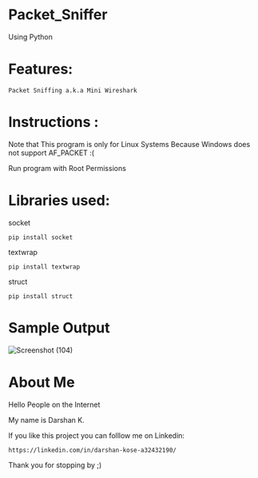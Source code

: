 # Packet_Sniffer

 Using Python
 
# Features:

    Packet Sniffing a.k.a Mini Wireshark
 
 
# Instructions :
Note that This program is only for Linux Systems Because Windows does not support AF_PACKET :(

Run program with Root Permissions 


# Libraries used:

 socket
    
    pip install socket
    
 textwrap
    
    pip install textwrap
    
 struct
    
    pip install struct
    
 # Sample Output
 
 ![Screenshot (104)](https://user-images.githubusercontent.com/85109104/122666507-4f10cf00-d1cb-11eb-9378-a556db294854.png)

    

    
# About Me

Hello People on the Internet

My name is Darshan K.

If you like this project you can folllow me on Linkedin:

    https://linkedin.com/in/darshan-kose-a32432190/

Thank you for stopping by ;)
